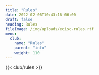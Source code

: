 ```yaml
---
title: "Rules"
date: 2022-02-06T10:43:16-06:00
draft: false
heading: Rules
fileImage: /img/uploads/ecisc-rules.rtf
menu:
  club:
    name: "Rules"
    parent: "info"
    weight: 110
---
```


{{< club/rules >}}


<!-- **EAST CENTRAL ILLINOIS SOCCER CONFERENCE RULES Adopted August 9, 2018; amended August 7, 2019** 

**RULE 1:**

Governing Rules:

The East Central Illinois Soccer Conference (hereinafter “ECISC”) shall be  governed by the National Federation of High School rules (“NFHS”), as adopted and amended by the  Illinois High School Association (“IHSA”). We are specifically not governed by the rules of the United  States Soccer Federation (“USSF”) or the Fédération Internationale de Football Association (“FIFA”).  Exceptions to NFHS / IHSA rules are those explicitly set forth in other rules of the ECISC.  

(Adopted 8-9-18). 

**RULE 2:** 

Referees:  

(a) U14 Division  

The host team shall supply a minimum of two (2) qualified referees for each match. In order to be  considered “qualified”, a referee should be at least sixteen (16) years of age and should fall into one or  more of the following categories: 

  1. Is currently, or has been within the past three (3) years, a licensed USSF or IHSA soccer  referee; or 

  2. Is currently, or has been within the past three (3) years, an IHSA varsity soccer player.   (b) U12 Division 

The host team shall supply a minimum of two (2) qualified referees for each match. In order to be  considered “qualified”, a referee should be at least a freshman in high school and should fall into one  or more of the following categories: 

  1. Is currently, or has been within the past three (3) years, a licensed USSF or IHSA soccer  referee; or 

  2. Has a minimum of three (3) years soccer playing experience.  (Adopted 8-9-18). 

**RULE 3:** 

League Score Sharing.  

(a) In order to facilitate the sharing of knowledge across the league necessary to properly seed  teams for the post-season tournament, a League Score Sharing system should be established.   (b) In order to implement this Rule, the following protocol shall be established: 

  1. The Commissioner shall initiate a group email to be sent to the coach of each team in  the league; 

  2. Each coach shall reply to said email, via the “reply all” method, and shall report the  final scores of all matches played by his/her team no later than 12:00 p.m. (noon)  Monday, the day after the matches were played; 

(Adopted 8-9-18). 

**RULE 4:** 

Age Eligibility.  

(a) In order to be eligible to play during regular season ECISC U14 matches, a player must meet  the same eligibility requirements as in the ECISC Tournament (i.e., Player must be born on or after  June 1 fourteen years prior to the current calendar year, and must be in the 8th grade or a lower grade). 

(b) Should any team have a player on its roster who is in the 8th grade or lower, but whose birthdate  is before the cut-off date for the year in question (see Table in subparagraph c of this Rule), a coach may request that said player be granted eligibility to play during the ECISC U14 regular season. The  protocol for such a request shall be as follows: 

  1. The coach requesting eligibility for such a player should send a written request to the  Commissioner, requesting eligibility be granted to the player for the regular season.
  2. Said request shall contain, at a minimum, the following details: 

      a. The player’s name and date of birth; 

      b. The player’s current grade in school; 

      c. The player’s height and weight;  

      d. The player’s anticipated playing position(s) on the team; and  

      e. The reason(s) why the player is not in the grade corresponding to his/her age.

  3. The Commissioner shall then submit the request for eligibility to the coaches of all the  teams in the league, including all of the above details EXCEPT the player’s name,  which shall be kept confidential by the Commissioner.  

  4. The coaches of all teams in the league shall submit their vote, either approving or  rejecting the request for eligibility, to the Commissioner in a timely fashion. 

  5. The coaches’ votes shall be privately submitted to the Commissioner and he shall keep  their votes confidential. 

  6. The Commissioner shall then inform the league of the final coaches’ vote, either  approving or rejecting the request for eligibility. 

  7. In the event of a tie vote, the Commissioner shall have the power to make the decision  on such a request. 

(c) Age eligibility cut off dates by year. In order to be eligible for the U14 Division under paragraph  a of this Rule, a player must be born on or after the following dates: 

2018 – June 1, 2004;  

2019 – June 1, 2005;  

2020 – June 1, 2006;  

2021 – June 1, 2007;  

2022 – June 1, 2008;  

2023 – June 1, 2009; 

2024 – June 1, 2010; and 

2025 – June 1, 2011.  

(d) In order to be eligible to play during regular season ECISC U12 matches, a player must be  born on or after June 1 twelve years prior to the current calendar year; 

(e) Age eligibility cut off dates by year. In order to be eligible for the U12 Division under  paragraph a of this Rule, a player must be born on or after the following dates: 2018 – June 1, 2006;  

2019 – June 1, 2007;  

2020 – June 1, 2008;  

2021 – June 1, 2009;  

2022 – June 1, 2010;  

2023 – June 1, 2011; 

2024 – June 1, 2012; and 

2025 – June 1, 2013.  

(Adopted 8-9-18; amended 8-7-19 by striking the words “and must be in the 6th grade or a lower grade” from the end of paragraph  d). 

**RULE 5:** 

Residence Eligibility / Recruitment of Players. 

(a) Coaches are not permitted to recruit players whose residence is within a school district that  corresponds to another league team.  

(b) Should a player whose residence is within the school district corresponding to one team elect  to play for another league team, the coach of the team on which the player seeks to play should  communicate the player’s name and grade to the coach of the team corresponding to the school district  of the player’s residence, and receive his approval allowing the player in question to play for the other  team. 

(c) Should the two (2) coaches be unable to resolve the issue, the question shall be submitted to  the Commissioner for resolution. The Commissioner may resolve the matter, or he may submit the  question to the league coaches for their counsel as to possible resolutions.  

(d) The rationale underlying this Rule is the concept that the ECISC has as its purpose the  preparation of junior high age soccer players for high school, and that goal is best achieved by having  them play with their future high school teammates.  

(Adopted 8-9-18). 

**RULE 6:** 

Special Rules Applicable to U12 Division. 

(a) Play shall be between two (2) teams comprised of nine (9) players per side, including a  goalkeeper. 

(b) Matches shall be of two (2) halves, each of which is thirty (30) minutes in length.  (c) A size 4 ball shall be used in all matches. 

(Adopted 8-9-18; amended 8-7-19 by changing paragraph c from “size 5” to “size 4”).  

**RULE 7:** 

Rules on Heading the Ball. 

(a) The ECISC adopts the heading rules of U.S. Youth Soccer. 

(b) In matches played in the U14 Division the following restrictions on heading the ball shall  apply: 

  1. No player age 10 or younger may be intentionally head the ball.  

  2. Players age 11 through 13 shall be limited to thirty (30) minutes of heading training  per week, with no more than 15 to 20 headers per player per week. 

  3. No player may intentionally head the ball received from a goal kick or a goal punt. 4. Should a player intentionally head the ball, the proper restart shall be an indirect free  kick for the opposing team at the spot of the offense. If the deliberate header occurs  within the goal area, the indirect free kick should be taken on the goal area line parallel  to the goal line at the point nearest to where the infringement occurred. 

(c) In matches played in the U12 Division, no intentional heading of the ball shall be allowed  whatsoever. Should a player intentionally head the ball, the proper restart shall be an indirect free kick  for the opposing team at the spot of the offense.  

(Adopted 8-9-18). -->
